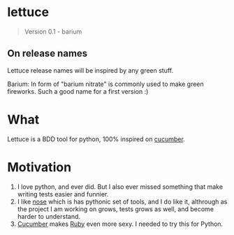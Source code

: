 # lettuce
> Version 0.1 - barium

## On release names

Lettuce release names will be inspired by any green stuff.

Barium: In form of "barium nitrate" is commonly used to make green fireworks. Such a good name for a first version :)

# What

Lettuce is a BDD tool for python, 100% inspired on [cucumber](http://cukes.info/ "BDD with elegance and joy").

# Motivation

1. I love python, and ever did. But I also ever missed something that make writing tests easier and funnier.
2. I like [nose](http://code.google.com/p/python-nose/) which is has pythonic set of tools, and I do like it, althrough as the project I am working on grows, tests grows as well, and become harder to understand.
3. [Cucumber](http://cukes.info/) makes [Ruby](http://www.ruby-lang.org/) even more sexy. I needed to try this for Python.